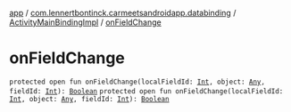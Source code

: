 [app](../../index.md) / [com.lennertbontinck.carmeetsandroidapp.databinding](../index.md) / [ActivityMainBindingImpl](index.md) / [onFieldChange](./on-field-change.md)

# onFieldChange

`protected open fun onFieldChange(localFieldId: `[`Int`](https://kotlinlang.org/api/latest/jvm/stdlib/kotlin/-int/index.html)`, object: `[`Any`](https://kotlinlang.org/api/latest/jvm/stdlib/kotlin/-any/index.html)`, fieldId: `[`Int`](https://kotlinlang.org/api/latest/jvm/stdlib/kotlin/-int/index.html)`): `[`Boolean`](https://kotlinlang.org/api/latest/jvm/stdlib/kotlin/-boolean/index.html)
`protected open fun onFieldChange(localFieldId: `[`Int`](https://kotlinlang.org/api/latest/jvm/stdlib/kotlin/-int/index.html)`, object: `[`Any`](https://kotlinlang.org/api/latest/jvm/stdlib/kotlin/-any/index.html)`, fieldId: `[`Int`](https://kotlinlang.org/api/latest/jvm/stdlib/kotlin/-int/index.html)`): `[`Boolean`](https://kotlinlang.org/api/latest/jvm/stdlib/kotlin/-boolean/index.html)